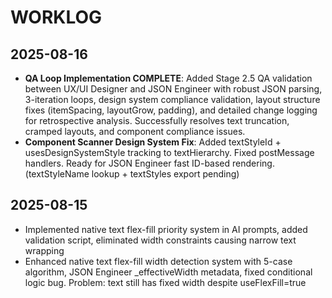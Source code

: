 # WORKLOG

## 2025-08-16
- **QA Loop Implementation COMPLETE**: Added Stage 2.5 QA validation between UX/UI Designer and JSON Engineer with robust JSON parsing, 3-iteration loops, design system compliance validation, layout structure fixes (itemSpacing, layoutGrow, padding), and detailed change logging for retrospective analysis. Successfully resolves text truncation, cramped layouts, and component compliance issues.
- **Component Scanner Design System Fix**: Added textStyleId + usesDesignSystemStyle tracking to textHierarchy. Fixed postMessage handlers. Ready for JSON Engineer fast ID-based rendering. (textStyleName lookup + textStyles export pending)

## 2025-08-15
- Implemented native text flex-fill priority system in AI prompts, added validation script, eliminated width constraints causing narrow text wrapping
- Enhanced native text flex-fill width detection system with 5-case algorithm, JSON Engineer _effectiveWidth metadata, fixed conditional logic bug. Problem: text still has fixed width despite useFlexFill=true